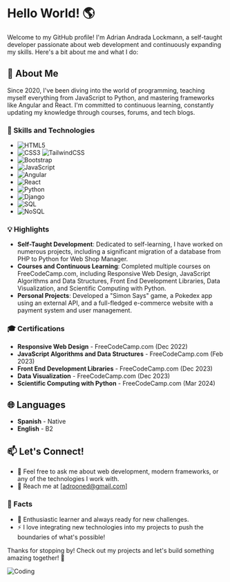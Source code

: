 # Hello World! 🌎

Welcome to my GitHub profile! I'm Adrian Andrada Lockmann, a self-taught developer passionate about web development and continuously expanding my skills. Here's a bit about me and what I do:

## 🚀 About Me
Since 2020, I've been diving into the world of programming, teaching myself everything from JavaScript to Python, and mastering frameworks like Angular and React. I'm committed to continuous learning, constantly updating my knowledge through courses, forums, and tech blogs.

### 🌟 Skills and Technologies
- ![HTML5](https://img.shields.io/badge/HTML5-E34F26?style=flat-square&logo=html5&logoColor=white)
- ![CSS3](https://img.shields.io/badge/CSS3-1572B6?style=flat-square&logo=css3&logoColor=white) ![TailwindCSS](https://img.shields.io/badge/TailwindCSS-06B6D4?style=flat-square&logo=tailwindcss&logoColor=white)
- ![Bootstrap](https://img.shields.io/badge/Bootstrap-7952B3?style=flat-square&logo=bootstrap&logoColor=white)
- ![JavaScript](https://img.shields.io/badge/JavaScript-F7DF1E?style=flat-square&logo=javascript&logoColor=black)
- ![Angular](https://img.shields.io/badge/Angular-DD0031?style=flat-square&logo=angular&logoColor=white)
- ![React](https://img.shields.io/badge/React-61DAFB?style=flat-square&logo=react&logoColor=black)
- ![Python](https://img.shields.io/badge/Python-3776AB?style=flat-square&logo=python&logoColor=white)
- ![Django](https://img.shields.io/badge/Django-092E20?style=flat-square&logo=django&logoColor=white)
- ![SQL](https://img.shields.io/badge/SQL-4479A1?style=flat-square&logo=mysql&logoColor=white)
- ![NoSQL](https://img.shields.io/badge/NoSQL-4DB33D?style=flat-square&logo=mongodb&logoColor=white)


### 💡 Highlights
- **Self-Taught Development**: Dedicated to self-learning, I have worked on numerous projects, including a significant migration of a database from PHP to Python for Web Shop Manager.
- **Courses and Continuous Learning**: Completed multiple courses on FreeCodeCamp.com, including Responsive Web Design, JavaScript Algorithms and Data Structures, Front End Development Libraries, Data Visualization, and Scientific Computing with Python.
- **Personal Projects**: Developed a "Simon Says" game, a Pokedex app using an external API, and a full-fledged e-commerce website with a payment system and user management.

### 🎓 Certifications
- **Responsive Web Design** - FreeCodeCamp.com (Dec 2022)
- **JavaScript Algorithms and Data Structures** - FreeCodeCamp.com (Feb 2023)
- **Front End Development Libraries** - FreeCodeCamp.com (Dec 2023)
- **Data Visualization** - FreeCodeCamp.com (Dec 2023)
- **Scientific Computing with Python** - FreeCodeCamp.com (Mar 2024)

## 🌐 Languages
- **Spanish** - Native
- **English** - B2

## 📫 Let's Connect!
- 💬 Feel free to ask me about web development, modern frameworks, or any of the technologies I work with.
- 📧 Reach me at [adrooned@gmail.com]

### 🌱 Facts
- 🌟 Enthusiastic learner and always ready for new challenges.
- ⚡ I love integrating new technologies into my projects to push the boundaries of what's possible!

Thanks for stopping by! Check out my projects and let's build something amazing together! 🚀

![Coding](https://media.giphy.com/media/l0HlTy9x8FZo0XO1i/giphy.gif)
